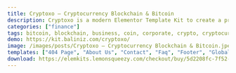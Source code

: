 ```yaml
---
title: Cryptoxo – Cryptocurrency Blockchain & Bitcoin
description: Cryptoxo is a modern Elementor Template Kit to create a pro-level and functional website for Cryptocurrency, Blockchain, Bitcoin and Altcoin ICO Landing Page, and as well as it fits also for Technology, Startup, and any kind of IT-related business.
categories: ["finance"]
tags: bitcoin, blockchain, business, coin, corporate, crypto, cryptocurrency, dark, illustration, NFT, page builder, startup, token
demo: https://kit.baliniz.com/cryptoxo/
image: /images/posts/Cryptoxo – Cryptocurrency Blockchain & Bitcoin.jpeg
templates: ["404 Page", "About Us", "Contact", "Faq", "Footer", "Global", "Header", "Home", "Metform Contact", "News", "Our Team", "Services", "Single News", "Token Sale"]
download: https://elemkits.lemonsqueezy.com/checkout/buy/5d2208fc-7f52-4d0a-b79d-406e007770b4
---
```

